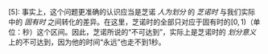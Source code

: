 \[5]: 事实上，这个问题更准确的认识应当是芝诺 *人为划分* 的 *芝诺时* 与我们实际中的 *固有时* 之间转化的差异。在这里，芝诺时的全部只对应于固有时的$[0,1)$（单位：秒）这个区间。因此，芝诺所说的“不可达到”，实际上是芝诺时的 *划分意义* 上的不可达到，因为他的时间“永远”也走不到1秒。